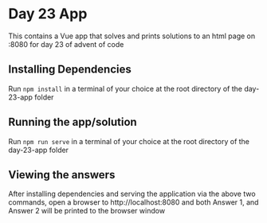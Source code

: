 # Day 23 App

This contains a Vue app that solves and prints solutions to an html page on :8080 for day 23 of advent of code

## Installing Dependencies

Run `npm install` in a terminal of your choice at the root directory of the day-23-app folder

## Running the app/solution

Run `npm run serve` in a terminal of your choice at the root directory of the day-23-app folder

## Viewing the answers

After installing dependencies and serving the application via the above two commands, open a browser to http://localhost:8080 and both Answer 1, and Answer 2 will be printed to the browser window
